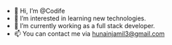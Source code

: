 - 👋 Hi, I’m @Codife
- 👀 I’m interested in learning new technologies.
- 🌱 I’m currently working as a full stack developer.
- 📫 You can contact me via hunainjamil3@gmail.com

<!---
Codife/Codife is a ✨ special ✨ repository because its `README.md` (this file) appears on your GitHub profile.
You can click the Preview link to take a look at your changes.
--->
